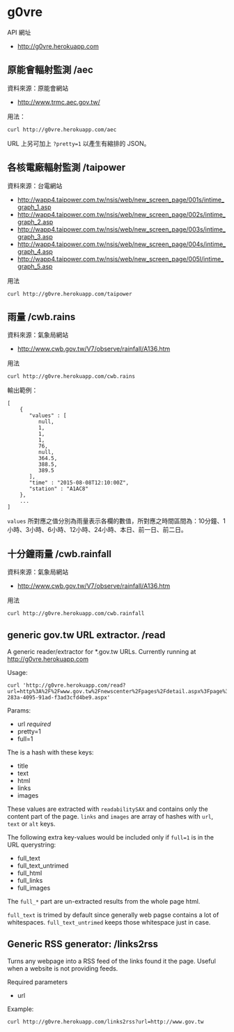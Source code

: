 # g0vre

API 網址

* http://g0vre.herokuapp.com

## 原能會輻射監測 /aec

資料來源：原能會網站

- http://www.trmc.aec.gov.tw/

用法：

    curl http://g0vre.herokuapp.com/aec

URL 上另可加上 `?pretty=1` 以產生有縮排的 JSON。

## 各核電廠輻射監測 /taipower

資料來源：台電網站

- http://wapp4.taipower.com.tw/nsis/web/new_screen_page/001s/intime_graph_1.asp
- http://wapp4.taipower.com.tw/nsis/web/new_screen_page/002s/intime_graph_2.asp
- http://wapp4.taipower.com.tw/nsis/web/new_screen_page/003s/intime_graph_3.asp
- http://wapp4.taipower.com.tw/nsis/web/new_screen_page/004s/intime_graph_4.asp
- http://wapp4.taipower.com.tw/nsis/web/new_screen_page/005l/intime_graph_5.asp

用法

    curl http://g0vre.herokuapp.com/taipower

## 雨量 /cwb.rains

資料來源：氣象局網站

- http://www.cwb.gov.tw/V7/observe/rainfall/A136.htm

用法 

    curl http://g0vre.herokuapp.com/cwb.rains

輸出範例：

    [
        {
           "values" : [
              null,
              1,
              1,
              1,
              76,
              null,
              364.5,
              388.5,
              389.5
           ],
           "time" : "2015-08-08T12:10:00Z",
           "station" : "A1AC8"
        },
        ...
    ]

`values` 所對應之值分別為雨量表示各欄的數值，所對應之時間區間為：10分鐘、1小時、3小時、6小時、12小時、24小時、本日、前一日、前二日。

## 十分鐘雨量 /cwb.rainfall

資料來源：氣象局網站

- http://www.cwb.gov.tw/V7/observe/rainfall/A136.htm

用法

    curl http://g0vre.herokuapp.com/cwb.rainfall


## generic gov.tw URL extractor. /read

A generic reader/extractor for *.gov.tw URLs. Currently running at http://g0vre.herokuapp.com

Usage:

    curl 'http://g0vre.herokuapp.com/read?url=http%3A%2F%2Fwww.gov.tw%2Fnewscenter%2Fpages%2Fdetail.aspx%3Fpage%3D52e41ec5-283a-4095-91ad-f3ad3cfd4be9.aspx'

Params:

- url *required*
- pretty=1
- full=1

The is a hash with these keys:

- title
- text
- html
- links
- images

These values are extracted with `readabilitySAX` and contains only the content part of the page.
`links` and `images` are array of hashes with `url`, `text` or `alt` keys.

The following extra key-values would be included only if `full=1` is in the URL querystring:

- full_text
- full_text_untrimed
- full_html
- full_links
- full_images

The `full_*` part are un-extracted results from the whole page html.

`full_text` is trimed by default since generally web pagse contains a lot of whitespaces.
`full_text_untrimed` keeps those whitespace just in case.

## Generic RSS generator: /links2rss

Turns any webpage into a RSS feed of the links found it the page. Useful when a
website is not providing feeds.

Required parameters

- url

Example:

    curl http://g0vre.herokuapp.com/links2rss?url=http://www.gov.tw
